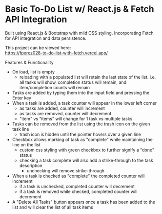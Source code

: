 # Basic To-Do List w/ React.js & Fetch API Integration

Built using React.js & Bootstrap with mild CSS styling. Incorporating Fetch for API integration and data persistence.

This project can be viewed here:<br>
https://fperez028-to-do-list-with-fetch.vercel.app/

Features & Functionality<br>
- On load, list is empty
    - reloading with a populated list will retain the last state of the list. i.e. all tasks will show, completion status will remain, and item/completion counts will remain
- Tasks are added by typing them into the input field and pressing the Enter key
- When a task is added, a task counter will appear in the lower left corner
    - as tasks are added, counter will increment
    - as tasks are removed, counter will decrement
    - "item" vs "items" will change for 1 task vs multiple tasks
- Tasks can be removed from the list using the trash icon on the given task line
    - trash icon is hidden until the pointer hovers over a given line
- Checkbox allows marking of task as "complete" while maintaining the line on the list
    - custom css styling with green checkbox to further signify a "done" status
    - checking a task complete will also add a strike-through to the task description
        - unchecking will remove strike-through
- When a task is checked as "complete" the completed counter will increment
    - if a task is unchecked, completed counter will decrement
    - if a task is removed while checked, completed counter will decrement
- A "Delete All Tasks" button appears once a task has been added to the list and will clear the list of all task items